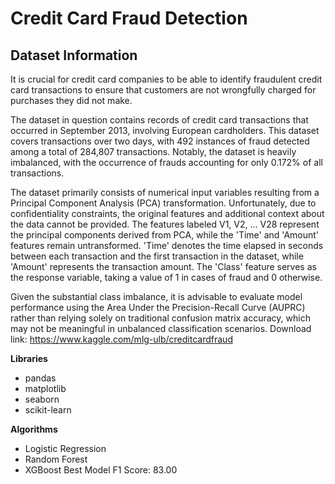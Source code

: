 # Credit Card Fraud Detection
## Dataset Information
It is crucial for credit card companies to be able to identify fraudulent credit card transactions to ensure that customers are not wrongfully charged for purchases they did not make.

The dataset in question contains records of credit card transactions that occurred in September 2013, involving European cardholders. This dataset covers transactions over two days, with 492 instances of fraud detected among a total of 284,807 transactions. Notably, the dataset is heavily imbalanced, with the occurrence of frauds accounting for only 0.172% of all transactions.

The dataset primarily consists of numerical input variables resulting from a Principal Component Analysis (PCA) transformation. Unfortunately, due to confidentiality constraints, the original features and additional context about the data cannot be provided. The features labeled V1, V2, … V28 represent the principal components derived from PCA, while the 'Time' and 'Amount' features remain untransformed. 'Time' denotes the time elapsed in seconds between each transaction and the first transaction in the dataset, while 'Amount' represents the transaction amount. The 'Class' feature serves as the response variable, taking a value of 1 in cases of fraud and 0 otherwise.

Given the substantial class imbalance, it is advisable to evaluate model performance using the Area Under the Precision-Recall Curve (AUPRC) rather than relying solely on traditional confusion matrix accuracy, which may not be meaningful in unbalanced classification scenarios.
Download link: https://www.kaggle.com/mlg-ulb/creditcardfraud

**Libraries**

- pandas
- matplotlib
- seaborn
- scikit-learn

**Algorithms**

- Logistic Regression
- Random Forest
- XGBoost
Best Model F1 Score: 83.00
